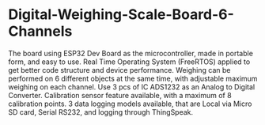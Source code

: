 # Digital-Weighing-Scale-Board-6-Channels
The board using ESP32 Dev Board as the microcontroller, made in portable form, and easy to use. Real Time Operating System (FreeRTOS) applied to get better code structure and device performance. Weighing can be performed on 6 different objects at the same time, with adjustable maximum weighing on each channel. Use 3 pcs of IC ADS1232 as an Analog to Digital Converter. Calibration sensor feature available, with a maximum of 8 calibration points. 3 data logging models available, that are Local via Micro SD card, Serial RS232, and logging through ThingSpeak.
